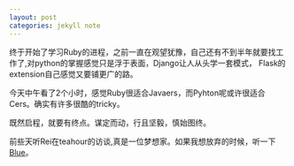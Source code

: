 ```yaml
---
layout: post
categories: jekyll note
---
```

终于开始了学习Ruby的进程，之前一直在观望犹豫，自己还有不到半年就要找工作了,对python的掌握感觉只是浮于表面，Django让人从头学一套模式， Flask的extension自己感觉又要铺更广的路。  
  
今天中午看了2个小时<programming ruby>，感觉Ruby很适合Javaers，而Pyhton呢或许很适合Cers。确实有许多很酷的tricky。  
  
既然启程，就要有终点。谋定而动，行且坚毅，慎始图终。  
  
前些天听Rei在teahour的访谈,真是一位梦想家。如果我想放弃的时候，听一下[Blue](http://www.youtube.com/watch?v=0RuylPp-uUE&list=PLJOv-KWxUQn-PBK4pgSkOELD64YI0SvZO)。




